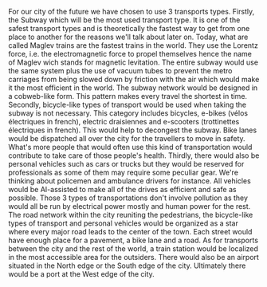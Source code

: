 For our city of the future we have chosen to use 3 transports types. Firstly, the Subway which will be the most used transport type. It is one of the safest transport types and is theoretically the fastest way to get from one place to another for the reasons we'll talk about later on. Today, what are called Maglev trains are the fastest trains in the world. They use the Lorentz force, i.e. the electromagnetic force to propel themselves hence the name of Maglev wich stands for magnetic levitation. The entire subway would use the same system plus the use of vacuum tubes to prevent the metro carriages from being slowed down by friction with the air which would make it the most efficient in the world. The subway network would be designed in a cobweb-like form. This pattern makes every travel the shortest in time. Secondly, bicycle-like types of transport would be used when taking the subway is not necessary. This category includes bicycles, e-bikes (vélos électriques in french), electric draisiennes and e-scooters (trottinettes électriques in french). This would help to decongest the subway. Bike lanes would be dispatched all over the city for the travellers to move in safety. What's more people that would often use this kind of transportation would contribute to take care of those people's health. Thirdly, there would also be personal vehicles such as cars or trucks but they would be reserved for professionals as some of them may require some peculiar gear. We're thinking about policemen and ambulance drivers for instance. All vehicles would be AI-assisted to make all of the drives as efficient and safe as possible. Those 3 types of transportations don't involve pollution as they would all be run by electrical power mostly and human power for the rest. The road network within the city reuniting the pedestrians, the bicycle-like types of transport and personal vehicles would be organized as a star where every major road leads to the center of the town. Each street would have enough place for a pavement, a bike lane and a road. As for transports between the city and the rest of the world, a train station would be localized in the most accessible area for the outsiders. There would also be an airport situated in the North edge or the South edge of the city. Ultimately there would be a port at the West edge of the city.